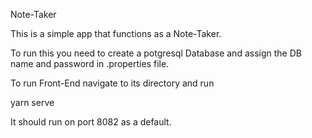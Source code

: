 Note-Taker

This is a simple app that functions as a Note-Taker. 

To run this you need to create a potgresql Database and assign the DB name and password in .properties file.

To run Front-End navigate to its directory and run
<p>yarn serve</p>
It should run on port 8082 as a default.
